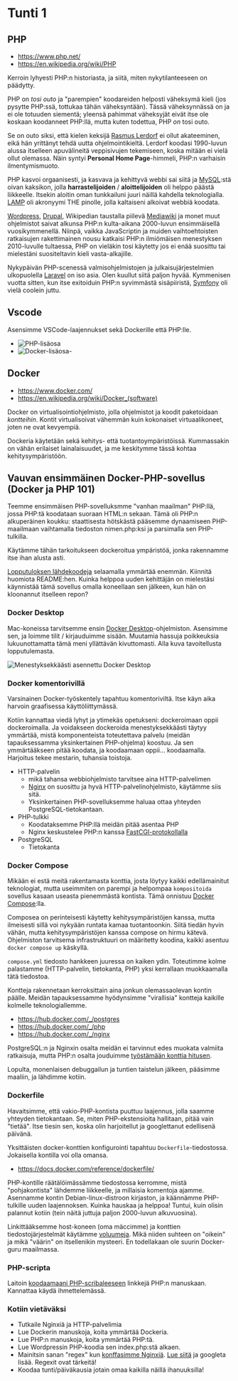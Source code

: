 # Tunti 1

## PHP

- https://www.php.net/
- https://en.wikipedia.org/wiki/PHP

Kerroin lyhyesti PHP:n historiasta, ja siitä, miten nykytilanteeseen on päädytty.

PHP on _tosi outo_ ja "parempien" koodareiden helposti väheksymä kieli (jos pysytte PHP:ssä, tottukaa tähän väheksyntään). Tässä väheksynnässä on ja ei ole totuuden siementä; yleensä pahimmat väheksyjät eivät itse ole koskaan koodanneet PHP:llä, mutta kuten todettua, PHP _on_ tosi outo.

Se on outo siksi, että kielen keksijä [Rasmus Lerdorf](https://en.wikipedia.org/wiki/Rasmus_Lerdorf) ei ollut akateeminen, eikä hän yrittänyt tehdä uutta ohjelmointikieltä. Lerdorf koodasi 1990-luvun alussa itselleen apuvälineitä veppisivujen tekemiseen, koska mitään ei vielä ollut olemassa. Näin syntyi **Personal Home Page**-himmeli, PHP:n varhaisin ilmentymismuoto.

PHP kasvoi orgaanisesti, ja kasvava ja kehittyvä webbi sai siitä ja [MySQL](https://en.wikipedia.org/wiki/MySQL):stä oivan kaksikon, jolla **harrastelijoiden** / **aloittelijoiden** oli helppo päästä liikkeelle. Itsekin aloitin oman tunkkailuni juuri näillä kahdella teknologialla. [LAMP](<https://en.wikipedia.org/wiki/LAMP_(software_bundle)>) oli akronyymi THE pinolle, jolla kaltaiseni alkoivat webbiä koodata.

[Wordpress](https://wordpress.org/), [Drupal](https://new.drupal.org/home), Wikipedian taustalla piilevä [Mediawiki](https://www.mediawiki.org/wiki/MediaWiki) ja monet muut ohjelmistot saivat alkunsa PHP:n kulta-aikana 2000-luvun ensimmäisellä vuosikymmenellä. Niinpä, vaikka JavaScriptin ja muiden vaihtoehtoisten ratkaisujen rakettimainen nousu katkaisi PHP:n ilmiömäisen menestyksen 2010-luvulle tultaessa, PHP on vieläkin tosi käytetty jos ei enää suosittu tai mielestäni suositeltavin kieli vasta-alkajille.

Nykypäivän PHP-scenessä valmisohjelmistojen ja julkaisujärjestelmien ulkopuolella [Laravel](https://laravel.com/) on iso asia. Olen kuullut siitä paljon hyvää. Kymmenisen vuotta sitten, kun itse exitoiduin PHP:n syvimmästä sisäpiiristä, [Symfony](https://symfony.com/) oli vielä coolein juttu.

## Vscode

Asensimme VSCode-laajennukset sekä Dockerille että PHP:lle.

- ![PHP-lisäosa](<Screenshot 2025-01-19 at 13.33.40.png>)
- ![Docker-lisäosa](<Screenshot 2025-01-19 at 13.33.50.png>)-

## Docker

- https://www.docker.com/
- https://en.wikipedia.org/wiki/Docker_(software)

Docker on virtualisointiohjelmisto, jolla ohjelmistot ja koodit paketoidaan _kontteihin_. Kontit virtualisoivat vähemmän kuin kokonaiset virtuaalikoneet, joten ne ovat kevyempiä.

Dockeria käytetään sekä kehitys- että tuotantoympäristöissä. Kummassakin on vähän erilaiset lainalaisuudet, ja me keskitymme tässä kohtaa kehitysympäristöön.

## Vauvan ensimmäinen Docker-PHP-sovellus (Docker ja PHP 101)

Teemme ensimmäisen PHP-sovelluksmme "vanhan maailman" PHP:llä, jossa PHP:tä koodataan suoraan HTML:n sekaan. Tämä oli PHP:n alkuperäinen koukku: staattisesta hötskästä pääsemme dynaamiseen PHP-maailmaan vaihtamalla tiedoston nimen.php:ksi ja parsimalla sen PHP-tulkilla.

Käytämme tähän tarkoitukseen dockeroitua ympäristöä, jonka rakennamme itse ihan alusta asti.

[Lopputuloksen lähdekoodeja](./my-first-php-project/) selaamalla ymmärtää enemmän. Kiinnitä huomiota README:hen. Kuinka helppoa uuden kehittäjän on mielestäsi käynnistää tämä sovellus omalla koneellaan sen jälkeen, kun hän on kloonannut itselleen repon?

### Docker Desktop

Mac-koneissa tarvitsemme ensin [Docker Desktop](https://www.docker.com/products/docker-desktop/)-ohjelmiston. Asensimme sen, ja loimme tilit / kirjauduimme sisään. Muutamia hassuja poikkeuksia lukuunottamatta tämä meni yllättävän kivuttomasti. Alla kuva tavoitellusta lopputulemasta.

![Menestyksekkäästi asennettu Docker Desktop](<Screenshot 2025-01-19 at 13.10.25.png>)

### Docker komentorivillä

Varsinainen Docker-työskentely tapahtuu komentoriviltä. Itse käyn aika harvoin graafisessa käyttöliittymässä.

Kotiin kannattaa viedä lyhyt ja ytimekäs opetukseni: dockeroimaan oppii dockeroimalla. Ja voidakseen dockeroida menestyksekkäästi täytyy ymmärtää, mistä komponenteista toteutettava palvelu (meidän tapauksessamma yksinkertainen PHP-ohjelma) koostuu. Ja sen ymmärtääkseen pitää koodata, ja koodaamaan oppii... koodaamalla. Harjoitus tekee mestarin, tuhansia toistoja.

- HTTP-palvelin
  - mikä tahansa webbiohjelmisto tarvitsee aina HTTP-palvelimen
  - [Nginx](https://nginx.org/en/) on suosittu ja hyvä HTTP-palvelinohjelmisto, käytämme siis sitä.
  - Yksinkertainen PHP-sovelluksemme haluaa ottaa yhteyden PostgreSQL-tietokantaan.
- PHP-tulkki
  - Koodataksemme PHP:llä meidän pitää asentaa PHP
  - Nginx keskustelee PHP:n kanssa [FastCGI-protokollalla](https://www.php.net/manual/en/install.fpm.php)
- PostgreSQL
  - Tietokanta

### Docker Compose

Mikään ei estä meitä rakentamasta konttia, josta löytyy kaikki edellämainitut teknologiat, mutta useimmiten on parempi ja helpompaa `kompositoida` sovellus kasaan useasta pienemmästä kontista. Tämä onnistuu [Docker Compose](https://docs.docker.com/compose/):lla.

Composea on perinteisesti käytetty kehitysympäristöjen kanssa, mutta ilmeisesti sillä voi nykyään runtata kamaa tuotantoonkin. Siitä tiedän hyvin vähän, mutta kehitysympäristöjen kanssa compose on hirmu kätevä. Ohjelmiston tarvitsema infrastruktuuri on määritetty koodina, kaikki asentuu `docker compose up` käskyllä.

`compose.yml` tiedosto hankkeen juuressa on kaiken ydin. Toteutimme kolme palastamme (HTTP-palvelin, tietokanta, PHP) yksi kerrallaan muokkaamalla tätä tiedostoa.

Kontteja rakennetaan kerroksittain aina jonkun olemassaolevan kontin päälle. Meidän tapauksessamme hyödynsimme "virallisia" kontteja kaikille kolmelle teknologiallemme.

- https://hub.docker.com/_/postgres
- https://hub.docker.com/_/php
- https://hub.docker.com/_/nginx

PostgreSQL:n ja Nginxin osalta meidän ei tarvinnut edes muokata valmiita ratkaisuja, mutta PHP:n osalta jouduimme [työstämään konttia hitusen](./my-first-php-project/configs/php-fpm/Dockerfile).

Lopulta, monenlaisen debuggailun ja tuntien taistelun jälkeen, pääsimme maaliin, ja lähdimme kotiin.

### Dockerfile

Havaitsimme, että vakio-PHP-kontista puuttuu laajennus, jolla saamme yhteyden tietokantaan. Se, miten PHP-ekstensioita hallitaan, pitää vain "tietää". Itse tiesin sen, koska olin harjoitellut ja googlettanut edellisenä päivänä.

Yksittäisten docker-konttien konfigurointi tapahtuu `Dockerfile`-tiedostossa. Jokaisella kontilla voi olla omansa.

- https://docs.docker.com/reference/dockerfile/

PHP-kontille räätälöimässämme tiedostossa kerromme, mistä "pohjakontista" lähdemme liikkeelle, ja millaisia komentoja ajamme. Asennamme kontin Debian-linux-distroon kirjaston, ja käännämme PHP-tulkille uuden laajennoksen. Kuinka hauskaa ja helppoa! Tuntui, kuin olisin palannut kotiin (tein näitä juttuja paljon 2000-luvun alkuvuosina).

Linkittääksemme host-koneen (oma mäccimme) ja konttien tiedostojärjestelmät käytämme [voluumeja](https://docs.docker.com/engine/storage/volumes/). Mikä niiden suhteen on "oikein" ja mikä "väärin" on itsellenikin mysteeri. En todellakaan ole suurin Docker-guru maailmassa.

### PHP-scripta

Laitoin [koodaamaani PHP-scribaleeseen](./my-first-php-project/public/index.php) linkkejä PHP:n manuskaan. Kannattaa käydä ihmettelemässä.

### Kotiin vietäväksi

- Tutkaile Nginxiä ja HTTP-palvelimia
- Lue Dockerin manuskoja, koita ymmärtää Dockeria.
- Lue PHP:n manuskoja, koita ymmärtää PHP:tä.
- Lue Wordpressin PHP-koodia sen index.php:stä alkaen.
- Mainitsin sanan "regex" kun [konffasimme Nginxiä](./my-first-php-project/default.conf). [Lue siitä](https://en.wikipedia.org/wiki/Regular_expression) ja googleta lisää. Regexit ovat tärkeitä!
- Koodaa tunti/päiväkausia jotain omaa kaikilla näillä ihanuuksilla!

